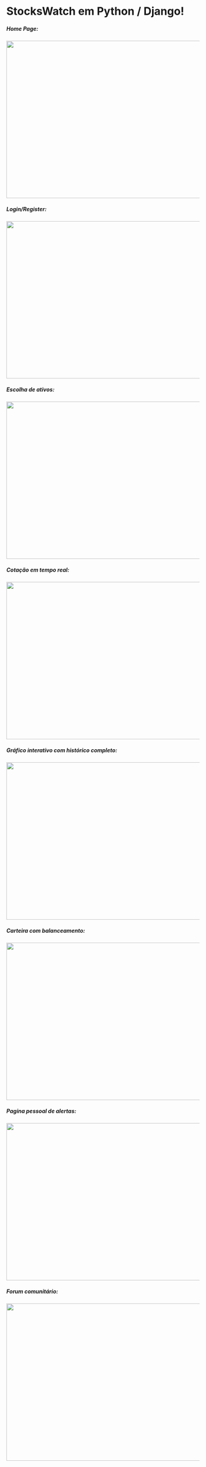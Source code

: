 # StocksWatch em Python / Django!

<h5>Home Page:</h5>
<img src="../shots/1-home.png" width=545 height=410>
<h5>Login/Register:</h5>
<img src="../shots/2-login.png" width=545 height=410>
<h5>Escolha de ativos:</h5>
<img src="../shots/3-acoes.png" width=545 height=410>
<h5>Cotação em tempo real:</h5>
<img src="../shots/4-cotacao.png" width=545 height=410>
<h5>Gráfico interativo com histórico completo:</h5>
<img src="../shots/5-grafico.png" width=545 height=410>
<h5>Carteira com balanceamento:</h5>
<img src="../shots/carteira.png" width=545 height=410>
<h5>Pagina pessoal de alertas:</h5>
<img src="../shots/6-alertas.png" width=545 height=410>
<h5>Forum comunitário:</h5>
<img src="../shots/7-forum.png" width=545 height=410>
